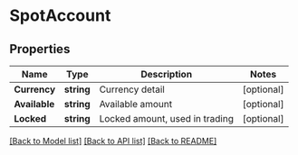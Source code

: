 # SpotAccount

## Properties
Name | Type | Description | Notes
------------ | ------------- | ------------- | -------------
**Currency** | **string** | Currency detail | [optional] 
**Available** | **string** | Available amount | [optional] 
**Locked** | **string** | Locked amount, used in trading | [optional] 

[[Back to Model list]](../README.md#documentation-for-models) [[Back to API list]](../README.md#documentation-for-api-endpoints) [[Back to README]](../README.md)


